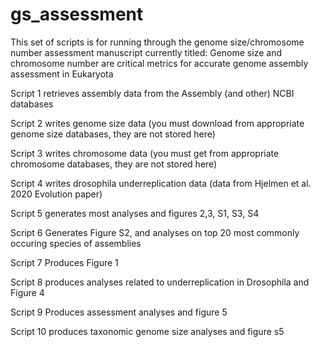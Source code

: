 # gs_assessment
This set of scripts is for running through the genome size/chromosome number assessment manuscript
currently titled: Genome size and chromosome number are critical metrics for accurate genome assembly assessment in Eukaryota 

Script 1 retrieves assembly data from the Assembly (and other) NCBI databases

Script 2 writes genome size data (you must download from appropriate genome size databases, they are not stored here)

Script 3 writes chromosome data (you must get from appropriate chromosome databases, they are not stored here)

Script 4 writes drosophila underreplication data (data from Hjelmen et al. 2020 Evolution paper)

Script 5 generates most analyses and figures 2,3, S1, S3, S4

Script 6 Generates Figure S2, and analyses on top 20 most commonly occuring species of assemblies

Script 7 Produces Figure 1

Script 8 produces analyses related to underreplication in Drosophila and Figure 4

Script 9 Produces assessment analyses and figure 5

Script 10 produces taxonomic genome size analyses and figure s5
